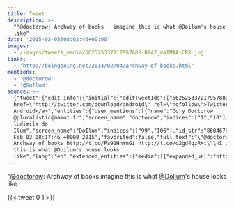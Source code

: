 ```yaml
---
title: Tweet
description: >-
  ""@doctorow: Archway of books   imagine this is what @Doilum's house looks
  like"
date: '2015-02-03T08:02:46+00:00'
images:
  - /images/tweets_media/562525337217957888-B847_maIMAAiCRX.jpg
links:
  - 'http://boingboing.net/2014/02/04/archway-of-books.html'
mentions:
  - '@doctorow'
  - '@DoIlum'
source: >-
  {"tweet":{"edit_info":{"initial":{"editTweetIds":["562525337217957888"],"editableUntil":"2015-02-03T09:17:46.265Z","editsRemaining":"5","isEditEligible":true}},"retweeted":false,"source":"<a
  href=\"http://twitter.com/download/android\" rel=\"nofollow\">Twitter for
  Android</a>","entities":{"user_mentions":[{"name":"Cory Doctorow
  @pluralistic@mamot.fr","screen_name":"doctorow","indices":["1","10"],"id_str":"2729061","id":"2729061"},{"name":"Ana
  ludimila do
  Ilum","screen_name":"DoIlum","indices":["99","106"],"id_str":"860467827140153344","id":"860467827140153344"}],"urls":[{"url":"http://t.co/Pa92HhYnGi","expanded_url":"http://boingboing.net/2014/02/04/archway-of-books.html","display_url":"boingboing.net/2014/02/04/arc…","indices":["29","51"]}],"symbols":[],"media":[{"expanded_url":"https://twitter.com/doctorow/status/562452967392280576/photo/1","source_status_id":"562452967392280576","indices":["52","74"],"url":"http://t.co/o2gd4qzRKt","media_url":"http://pbs.twimg.com/media/B847_maIMAAiCRX.jpg","id_str":"562452967295823872","source_user_id":"2729061","id":"562452967295823872","media_url_https":"https://pbs.twimg.com/media/B847_maIMAAiCRX.jpg","source_user_id_str":"2729061","sizes":{"medium":{"w":"540","h":"800","resize":"fit"},"large":{"w":"540","h":"800","resize":"fit"},"thumb":{"w":"150","h":"150","resize":"crop"},"small":{"w":"459","h":"680","resize":"fit"}},"type":"photo","source_status_id_str":"562452967392280576","display_url":"pic.twitter.com/o2gd4qzRKt"}],"hashtags":[]},"display_text_range":["0","125"],"favorite_count":"0","id_str":"562525337217957888","truncated":false,"retweet_count":"1","id":"562525337217957888","possibly_sensitive":false,"created_at":"Tue
  Feb 03 08:17:46 +0000 2015","favorited":false,"full_text":"\"@doctorow:
  Archway of books http://t.co/Pa92HhYnGi http://t.co/o2gd4qzRKt\"\nI imagine
  this is what @Doilum's house looks
  like","lang":"en","extended_entities":{"media":[{"expanded_url":"https://twitter.com/doctorow/status/562452967392280576/photo/1","source_status_id":"562452967392280576","indices":["52","74"],"url":"http://t.co/o2gd4qzRKt","media_url":"http://pbs.twimg.com/media/B847_maIMAAiCRX.jpg","id_str":"562452967295823872","source_user_id":"2729061","id":"562452967295823872","media_url_https":"https://pbs.twimg.com/media/B847_maIMAAiCRX.jpg","source_user_id_str":"2729061","sizes":{"medium":{"w":"540","h":"800","resize":"fit"},"large":{"w":"540","h":"800","resize":"fit"},"thumb":{"w":"150","h":"150","resize":"crop"},"small":{"w":"459","h":"680","resize":"fit"}},"type":"photo","source_status_id_str":"562452967392280576","display_url":"pic.twitter.com/o2gd4qzRKt"}]}}}
---
```

"[@doctorow](https://twitter.com/@doctorow): Archway of books   imagine this is what [@DoIlum](https://twitter.com/@DoIlum)'s house looks like
    
{{< tweet 0 1 >}}
    
